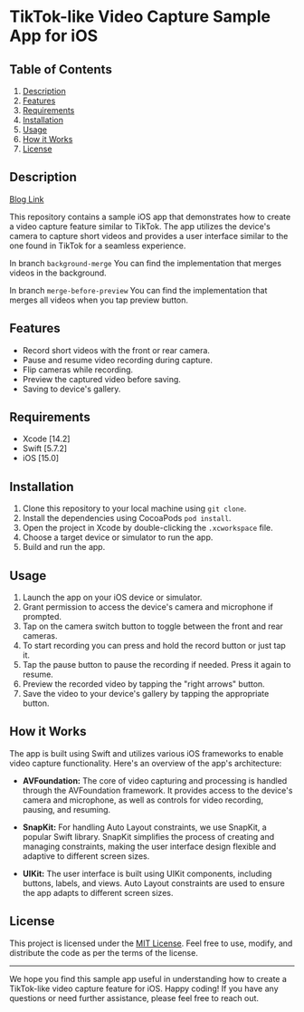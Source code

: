 # TikTok-like Video Capture Sample App for iOS
## Table of Contents
1. [Description](#description)
2. [Features](#features)
3. [Requirements](#requirements)
4. [Installation](#installation)
5. [Usage](#usage)
6. [How it Works](#how-it-works)
7. [License](#license)

## Description

[Blog Link](https://medium.com/@antonio.griparic/e5f2b27c4355)

This repository contains a sample iOS app that demonstrates how to create a video capture feature similar to TikTok. The app utilizes the device's camera to capture short videos and provides a user interface similar to the one found in TikTok for a seamless experience.

In branch `background-merge` You can find the implementation that merges videos in the background.

In branch `merge-before-preview` You can find the implementation that merges all videos when you tap preview button.

## Features

- Record short videos with the front or rear camera.
- Pause and resume video recording during capture.
- Flip cameras while recording.
- Preview the captured video before saving.
- Saving to device's gallery.

## Requirements

- Xcode [14.2]
- Swift [5.7.2]
- iOS [15.0]

## Installation

1. Clone this repository to your local machine using `git clone`.
2. Install the dependencies using CocoaPods `pod install`.
3. Open the project in Xcode by double-clicking the `.xcworkspace` file.
4. Choose a target device or simulator to run the app.
5. Build and run the app.

## Usage

1. Launch the app on your iOS device or simulator.
2. Grant permission to access the device's camera and microphone if prompted.
3. Tap on the camera switch button to toggle between the front and rear cameras.
4. To start recording you can press and hold the record button or just tap it.
5. Tap the pause button to pause the recording if needed. Press it again to resume.
7. Preview the recorded video by tapping the "right arrows" button.
8. Save the video to your device's gallery by tapping the appropriate button.

## How it Works

The app is built using Swift and utilizes various iOS frameworks to enable video capture functionality. Here's an overview of the app's architecture:

- **AVFoundation:** The core of video capturing and processing is handled through the AVFoundation framework. It provides access to the device's camera and microphone, as well as controls for video recording, pausing, and resuming.

- **SnapKit:** For handling Auto Layout constraints, we use SnapKit, a popular Swift library. SnapKit simplifies the process of creating and managing constraints, making the user interface design flexible and adaptive to different screen sizes.

- **UIKit:** The user interface is built using UIKit components, including buttons, labels, and views. Auto Layout constraints are used to ensure the app adapts to different screen sizes.

## License

This project is licensed under the [MIT License](LICENSE). Feel free to use, modify, and distribute the code as per the terms of the license.

---

We hope you find this sample app useful in understanding how to create a TikTok-like video capture feature for iOS. Happy coding! If you have any questions or need further assistance, please feel free to reach out.
